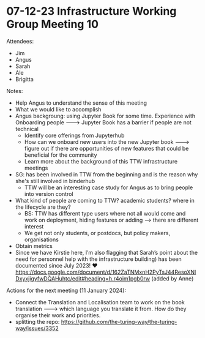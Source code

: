 # 07-12-23 Infrastructure Working Group Meeting 10

Attendees:
- Jim
- Angus
- Sarah
- Ale
- Brigitta


Notes:
- Help Angus to understand the sense of this meeting
- What we would like to accomplish 
- Angus backgroung: using Jupyter Book for some time. Experience with Onboarding people ---> Jupyter Book has a barrier if people are not technical 
    - Identify core offerings from Jupyterhub
    - How can we onboard new users into the new Jupyter book ---> figure out if there are opportunities of new features that could be beneficial for the community
    - Learn more about the background of this TTW infrastructure meetings
- SG: has been involved in TTW from the beginning and is the reason why she's still involved in binderhub
    - TTW will be an interesting case study for Angus as to bring people into version control 
- What kind of people are coming to TTW? academic students? where in the lifecycle are they? 
    - BS: TTW has different type users where not all would come and work on deployment, hiding features or adding  --> there are different  interest
    - We get not only students, or postdocs, but policy makers, organisations
- Obtain metrics
- Since we have Kirstie here, I’m also flagging that Sarah’s point  about the need for personnel help with the infrastructure building) has been documented since July 2023! ❤️ https://docs.google.com/document/d/162ZaTNMxnH2PyTsJ44ResoXNlDxyxjigyfwDQAHuhtc/edit#heading=h.r4oim1pgb0rw (added by Anne)

Actions for the next meeting (11 January 2024):
- Connect the Translation and Localisation team to work on the book translation ---> which language you translate it from. How do they organise their work and priorities. 
- splitting the repo: https://github.com/the-turing-way/the-turing-way/issues/3352